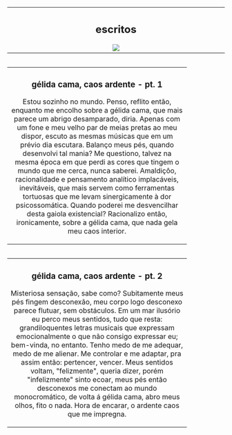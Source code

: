 <table align="center"><tr><td align="center" width="9999">
  
  ## escritos
  
  
<img src="https://kuon.s-ul.eu/pmGc4x3D" align="center">
</td></tr></table>

<table align="left"><tr><td align="center" width="400">
  
  ### gélida cama, caos ardente - pt. 1
  
  Estou sozinho no mundo. Penso, reflito então, enquanto me encolho sobre a gélida cama, que mais parece um abrigo desamparado, diria. Apenas com um fone e meu velho par de meias pretas ao meu dispor, escuto as mesmas músicas que em um prévio dia escutara. Balanço meus pés, quando desenvolvi tal mania? Me questiono, talvez na mesma época em que perdi as cores que tingem o mundo que me cerca, nunca saberei. Amaldiçôo, racionalidade e pensamento analítico implacáveis, inevitáveis, que mais servem como ferramentas tortuosas que me levam sinergicamente à dor psicossomática. Quando poderei me desvencilhar desta gaiola existencial? Racionalizo então, ironicamente, sobre a gélida cama, que nada gela meu caos interior.
  </td></tr></table>
  <table align="left"><tr><td align="center" width="400">
  
  ### gélida cama, caos ardente - pt. 2
  
  Misteriosa sensação, sabe como? Subitamente meus pés fingem desconexão, meu corpo logo desconexo parece flutuar, sem obstáculos. Em um mar ilusório eu perco meus sentidos, tudo que resta: grandiloquentes letras musicais que expressam emocionalmente o que não consigo expressar eu; bem-vinda, no entanto. Tenho medo de me adequar, medo de me alienar. Me controlar e me adaptar, pra assim então: pertencer, vencer. Meus sentidos voltam, "felizmente", queria dizer, porém "infelizmente" sinto ecoar, meus pés então desconexos me conectam ao mundo monocromático, de volta á gélida cama, abro meus olhos, fito o nada. Hora de encarar, o ardente caos que me impregna.
  </td></tr></table>
